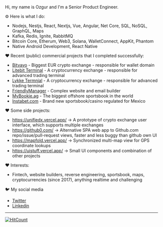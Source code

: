 Hi, my name is Ozgur and I'm a Senior Product Engineer.

⚙️ Here is what I do:

* Nodejs, Nestjs, React, Nextjs, Vue, Angular, Net Core, SQL, NoSQL, GraphQL, Maps
* Kafka, Redis, Ignite, RabbitMQ
* Bitcoin Core, Etherum, Web3, Solana, WalletConnect, AppKit, Phantom
* Native Android Development, React Native

❤️ Recent (public) commercial projects that I completed successfully: 
* [Bitvavo](https://bitvavo.com) - Biggest EUR crypto exchange - responsible for wallet domain
* [Litebit Terminal](https://litebit.nl) - A cryptocurrency exchange - responsible for advanced trading terminal
* [Lykke Termnial](https://github.com/LykkeCity/LykkeTerminalWeb/commits?author=ozgurrgul) - A cryptocurrency exchange - responsible for advanced trading terminal
* [FriendlyManager](https://www.friendlymanager.com/) - Complex website and email builder
* [MyBookie.ag](https://www.mybookie.ag/) - The biggest offshore sportsbook in the world
* [Instabet.com](https://en.instabet.com/) - Brand new sportsbook/casino regulated for Mexico
 
❤️ Some side projects:
* https://unifiedx.vercel.app/ -> A prototype of crypto exchange user interface, which supports multiple exchanges
* https://github0.com/ -> Alternative SPA web app to Github.com repo/issue/pull-request views, faster and less buggy than github own UI
* https://mapfold.vercel.app/ -> Synchronized multi-map view for GPS coordinate lookups
* https://uistuff.vercel.app/ -> Small UI components and combination of other projects

❤️ Interests:
* Fintech, website builders, reverse engineering, sportsbook, maps, cryptocurrencies (since 2017), anything realtime and challenging

🐦 My social media
* [Twitter](https://twitter.com/ozgurrgul)
* [Linkedin](https://www.linkedin.com/in/ozgurgul35/)

---

[![HitCount](http://hits.dwyl.com/ozgurrgul/ozgurrgul.svg)](http://hits.dwyl.com/ozgurrgul/ozgurrgul)
